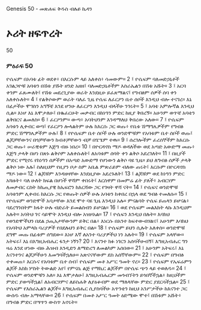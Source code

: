 ﻿
 Genesis 50 - መጽሐፍ ቅዱስ ብሉይ ኪዳን
# ኦሪት ዘፍጥረት
50
### ምዕራፍ 50
ዮሴፍም በአባቱ ፊት ወደቀ፥ በእርሱም ላይ አለቀሰ፥ ሳመውም።
2 ፤ ዮሴፍም ባለመድኃኒቶች አገልጋዮቹ አባቱን በሽቱ ያሹት ዘንድ አዘዘ፤ ባለመድኃኒቶችም እስራኤልን በሽቱ አሹት።
3 ፤ አርባ ቀንም ፈጸሙለት፤ የሽቱ መደረጊያው ወራት እንደዚሁ ይፈጸማልና፤ የግብፅም ሰዎች ሰባ ቀን አለቀሱለት።
4 ፤ የልቅሶውም ወራት ባለፈ ጊዜ ዮሴፍ ለፈርዖን ቤተ ሰቦች እንዲህ ብሎ ተናገረ። እኔ በፊታችሁ ሞገስን አግኝቼ እንደ ሆንሁ ለፈርዖን እንዲህ ብላችሁ ንገሩት።
5 ፤ አባቴ አምሎኛል እንዲህ ሲል። እነሆ እኔ እሞታለሁ፤ በቈፈርሁት መቃብር በከነዓን ምድር ከዚያ ቅበረኝ። አሁንም ወጥቼ አባቴን ልቅበርና ልመለስ።
6 ፤ ፈርዖንም። ውጣ፥ አባትህንም እንዳማለህ ቅበረው አለው።
7 ፤ ዮሴፍም አባቱን ሊቀብር ወጣ፤ የፈርዖን ሎላልትም ሁሉ ከእርሱ ጋር ወጡ፥ የቤቱ ሽማግሌዎችም የግብፅ ምድር ሽማግሌዎችም ሁሉ፤
8 ፤ የዮሴፍም ቤተ ሰቦች ሁሉ ወንድሞቹም የአባቱም ቤተ ሰቦች ወጡ፤ ልጆቻቸውንና በጎቻቸውን ከብቶቻቸውን ብቻ በጌሤም ተዉ።
9 ፤ ሰረገሎችም ፈረሰኞችም ከእርሱ ጋር ወጡ፥ ሠራዊቱም እጅግ ብዙ ነበረ።
10 ፤ በዮርዳኖስ ማዶ ወዳለችው ወደ አጣድ አውድማ መጡ፥ እጅግ ታላቅ በሆነ በጽኑ ልቅሶም አለቀሱለት፤ ለአባቱም ሰባት ቀን ልቅሶ አደረገለት።
11 ፤ በዚያች ምድር የሚኖሩ የከነዓን ሰዎችም በአጣድ አውድማ የሆነውን ልቅሶ ባዩ ጊዜ። ይህ ለግብፅ ሰዎች ታላቅ ልቅሶ ነው አሉ፤ ስለዚህም የዚያን ቦታ ስም አቤል ምጽራይም ብለው ጠሩት፤ እርሱም በዮርዳኖስ ማዶ ነው።
12 ፤ ልጆቹም እንዳዘዛቸው እንደዚያው አደረጉለት፤
13 ፤ ልጆቹም ወደ ከነዓን ምድር አጓዙት፥ ባለ ሁለት ክፍል በሆነች ዋሻም ቀበሩት፤ እርስዋም በመምሬ ፊት ያለች፥ አብርሃም ለመቃብር ርስት ከኬጢያዊ ከኤፍሮን ከእርሻው ጋር የገዛት ዋሻ ናት።
14 ፤ ዮሴፍና ወንድሞቹ አባቱንም ሊቀብሩ ከእርሱ ጋር የወጡት ሰዎች ሁሉ አባቱን ከቀበረ በኋላ ወደ ግብፅ ተመለሱ።
15 ፤ የዮሴፍም ወንድሞች አባታቸው እንደ ሞተ ባዩ ጊዜ እንዲህ አሉ። ምናልባት ዮሴፍ ይጠላን ይሆናል፥ ባደረግንበትም ክፋት ሁሉ ብድራት ይመልስብን ይሆናል።
16 ፤ ወደ ዮሴፍም መልእክት ላኩ እንዲህም አሉት። አባትህ ገና ሳይሞት እንዲህ ብሎ አዝዞአል።
17 ፤ ዮሴፍን እንዲህ በሉት። እባክህ የወንድሞችህን በደል ኃጢአታቸውንም ይቅር በል፥ እነርሱ በአንተ ከፍተውብሃልና፤ አሁንም እባክህ የአባትህ አምላክ ባሪያዎች የበደሉህን ይቅር በል።
18 ፤ ዮሴፍም ይህን ሲሉት አለቀሰ። ወንድሞቹ ደግሞ መጡ በፊቱም ሰግደው። እነሆ እኛ ለአንተ ባሪያዎችህ ነን አሉት።
19 ፤ ዮሴፍም አላቸው። አትፍሩ፤ እኔ በእግዚአብሔር ፋንታ ነኝን?
20 ፤ እናንተ ክፉ ነገርን አሰባችሁብኝ፤ እግዚአብሔር ግን ዛሬ እንደ ሆነው ብዙ ሕዝብ እንዲድን ለማድረግ ለመልካም አሰበው።
21 ፤ አሁንም አትፍሩ፤ እኔ እናንተንና ልጆቻችሁን እመግባችኋለሁ። አጽናናቸውም ደስ አሰኛቸውም።
22 ፤ ዮሴፍም በግብፅ ተቀመጠ፥ እርሱና የአባቱም ቤተ ሰብ፤ ዮሴፍም መቶ አሥር ዓመት ኖረ።
23 ፤ ዮሴፍም የኤፍሬምን ልጆች እስከ ሦስት ትውልድ አየ፤ የምናሴ ልጅ የማኪር ልጆችም በዮሴፍ ጭን ላይ ተወለዱ።
24 ፤ ዮሴፍም ወንድሞቹን አለ። እኔ እሞታለሁ፤ እግዚአብሔርም መጎብኘትን ይጎበኛችኋል፥ ከዚህችም ምድር ያወጣችኋል፤ ለአብርሃምና ለይስሐቅ ለያዕቆብም ወደ ማለላቸው ምድር ያደርሳችኋል።
25 ፤ ዮሴፍም የእስራኤልን ልጆች። እግዚአብሔር ሲያስባችሁ አጥንቴን ከዚህ አንሥታችሁ ከእናንተ ጋር ውሰዱ ብሎ አማላቸው።
26 ፤ ዮሴፍም በመቶ አሥር ዓመት ዕድሜው ሞተ፤ በሽቱም አሹት፥ በግብፅ ምድር በሣጥን ውስጥ አኖሩት። 
